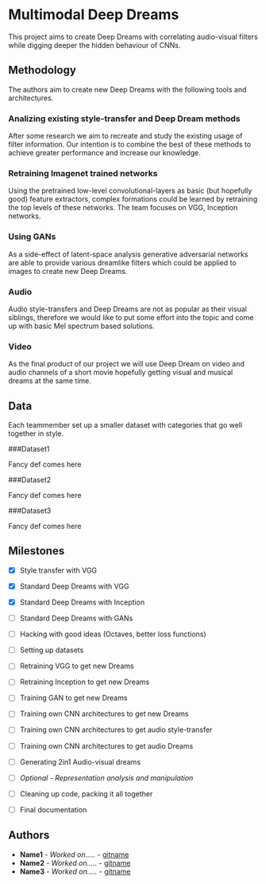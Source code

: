 # Multimodal Deep Dreams

This project aims to create Deep Dreams with correlating audio-visual filters while digging deeper the hidden behaviour of CNNs.

## Methodology

The authors aim to create new Deep Dreams with the following tools and architectures.

### Analizing existing style-transfer and Deep Dream methods

After some research we aim to recreate and study the existing usage of filter information. Our intention is to combine the best
of these methods to achieve greater performance and increase our knowledge.

### Retraining Imagenet trained networks

Using the pretrained low-level convolutional-layers as basic (but hopefully good) feature extractors, complex formations could be
learned by retraining the top levels of these networks. The team focuses on VGG, Inception networks.

### Using GANs

As a side-effect of latent-space analysis generative adversarial networks are able to provide various dreamlike filters which
could be applied to images to create new Deep Dreams.

### Audio

Audio style-transfers and Deep Dreams are not as popular as their visual siblings, therefore we would like to put some effort
into the topic and come up with basic Mel spectrum based solutions.

### Video

As the final product of our project we will use Deep Dream on video and audio channels of a short movie hopefully getting
visual and musical dreams at the same time.

## Data

Each teammember set up a smaller dataset with categories that go well together in style.

###Dataset1

Fancy def comes here

###Dataset2

Fancy def comes here

###Dataset3

Fancy def comes here

## Milestones

- [x] Style transfer with VGG
- [x] Standard Deep Dreams with VGG
- [x] Standard Deep Dreams with Inception
- [ ] Standard Deep Dreams with GANs
- [ ] Hacking with good ideas (Octaves, better loss functions)
- [ ] Setting up datasets
- [ ] Retraining VGG to get new Dreams
- [ ] Retraining Inception to get new Dreams
- [ ] Training GAN to get new Dreams
- [ ] Training own CNN architectures to get new Dreams
- [ ] Training own CNN architectures to get audio style-transfer
- [ ] Training own CNN architectures to get audio Dreams
- [ ] Generating 2in1 Audio-visual dreams
- [ ] *Optional - Representation analysis and manipulation*
- [ ] Cleaning up code, packing it all together
- [ ] Final documentation


## Authors

* **Name1** - *Worked on.....* - [gitname](https://github.com/gitname)
* **Name2** - *Worked on.....* - [gitname](https://github.com/gitname)
* **Name3** - *Worked on.....* - [gitname](https://github.com/gitname)

